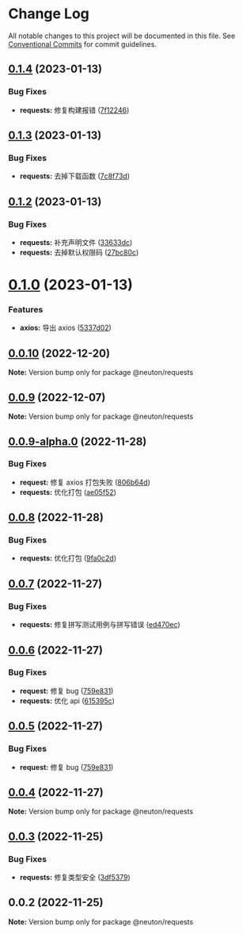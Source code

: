 # Change Log

All notable changes to this project will be documented in this file.
See [Conventional Commits](https://conventionalcommits.org) for commit guidelines.

## [0.1.4](https://gitee.com/ningdongyiliao/neuton-toolkit/compare/@neuton/requests@0.1.3...@neuton/requests@0.1.4) (2023-01-13)

### Bug Fixes

- **requests:** 修复构建报错 ([7f12246](https://gitee.com/ningdongyiliao/neuton-toolkit/commits/7f122466004f4485022f2d61ffe6a64e7b096f1e))

## [0.1.3](https://gitee.com/ningdongyiliao/neuton-toolkit/compare/@neuton/requests@0.1.2...@neuton/requests@0.1.3) (2023-01-13)

### Bug Fixes

- **requests:** 去掉下载函数 ([7c8f73d](https://gitee.com/ningdongyiliao/neuton-toolkit/commits/7c8f73d579277955688d9a622e07be36b122de69))

## [0.1.2](https://gitee.com/ningdongyiliao/neuton-toolkit/compare/@neuton/requests@0.1.0...@neuton/requests@0.1.2) (2023-01-13)

### Bug Fixes

- **requests:** 补充声明文件 ([33633dc](https://gitee.com/ningdongyiliao/neuton-toolkit/commits/33633dc162f40e7bbc29ea7750fde8bbaaa81c0f))
- **requests:** 去掉默认权限码 ([27bc80c](https://gitee.com/ningdongyiliao/neuton-toolkit/commits/27bc80ced3416058f39a8150ba148a4c0251d876))

# [0.1.0](https://gitee.com/ningdongyiliao/neuton-toolkit/compare/@neuton/requests@0.0.10...@neuton/requests@0.1.0) (2023-01-13)

### Features

- **axios:** 导出 axios ([5337d02](https://gitee.com/ningdongyiliao/neuton-toolkit/commits/5337d02095f27bfda16ce4833f5d93081dad538c))

## [0.0.10](https://gitee.com/ningdongyiliao/neuton-toolkit/compare/@neuton/requests@0.0.9...@neuton/requests@0.0.10) (2022-12-20)

**Note:** Version bump only for package @neuton/requests

## [0.0.9](https://gitee.com/ningdongyiliao/neuton-toolkit/compare/@neuton/requests@0.0.9-alpha.0...@neuton/requests@0.0.9) (2022-12-07)

**Note:** Version bump only for package @neuton/requests

## [0.0.9-alpha.0](https://gitee.com/ningdongyiliao/neuton-toolkit/compare/@neuton/requests@0.0.8...@neuton/requests@0.0.9-alpha.0) (2022-11-28)

### Bug Fixes

- **request:** 修复 axios 打包失败 ([806b64d](https://gitee.com/ningdongyiliao/neuton-toolkit/commits/806b64db9ea2b0ca744a8e6f8a324546fd202d50))
- **requests:** 优化打包 ([ae05f52](https://gitee.com/ningdongyiliao/neuton-toolkit/commits/ae05f526fa838ee4133881ef56e0fa5fbc82ed5d))

## [0.0.8](https://gitee.com/ningdongyiliao/neuton-toolkit/compare/@neuton/requests@0.0.7...@neuton/requests@0.0.8) (2022-11-28)

### Bug Fixes

- **requests:** 优化打包 ([9fa0c2d](https://gitee.com/ningdongyiliao/neuton-toolkit/commits/9fa0c2d06d8dd7ef69d992927a5f1309f7112dae))

## [0.0.7](https://gitee.com/ningdongyiliao/neuton-toolkit/compare/@neuton/requests@0.0.6...@neuton/requests@0.0.7) (2022-11-27)

### Bug Fixes

- **requests:** 修复拼写测试用例与拼写错误 ([ed470ec](https://gitee.com/ningdongyiliao/neuton-toolkit/commits/ed470ecdc18fc4d282f6754a4e75e50b036541c2))

## [0.0.6](https://gitee.com/ningdongyiliao/neuton-toolkit/compare/@neuton/requests@0.0.4...@neuton/requests@0.0.6) (2022-11-27)

### Bug Fixes

- **request:** 修复 bug ([759e831](https://gitee.com/ningdongyiliao/neuton-toolkit/commits/759e8310020cebcd83eb6acf6139fbe099ed06c8))
- **requests:** 优化 api ([615395c](https://gitee.com/ningdongyiliao/neuton-toolkit/commits/615395c44696ea69c9dca589476161d03bfbed55))

## [0.0.5](https://gitee.com/ningdongyiliao/neuton-toolkit/compare/@neuton/requests@0.0.4...@neuton/requests@0.0.5) (2022-11-27)

### Bug Fixes

- **request:** 修复 bug ([759e831](https://gitee.com/ningdongyiliao/neuton-toolkit/commits/759e8310020cebcd83eb6acf6139fbe099ed06c8))

## [0.0.4](https://gitee.com/ningdongyiliao/neuton-toolkit/compare/@neuton/requests@0.0.3...@neuton/requests@0.0.4) (2022-11-27)

**Note:** Version bump only for package @neuton/requests

## [0.0.3](https://gitee.com/ningdongyiliao/neuton-toolkit/compare/@neuton/requests@0.0.2...@neuton/requests@0.0.3) (2022-11-25)

### Bug Fixes

- **requests:** 修复类型安全 ([3df5379](https://gitee.com/ningdongyiliao/neuton-toolkit/commits/3df5379bae65f11d065fa7691b39d5d8e772308f))

## 0.0.2 (2022-11-25)

**Note:** Version bump only for package @neuton/requests
